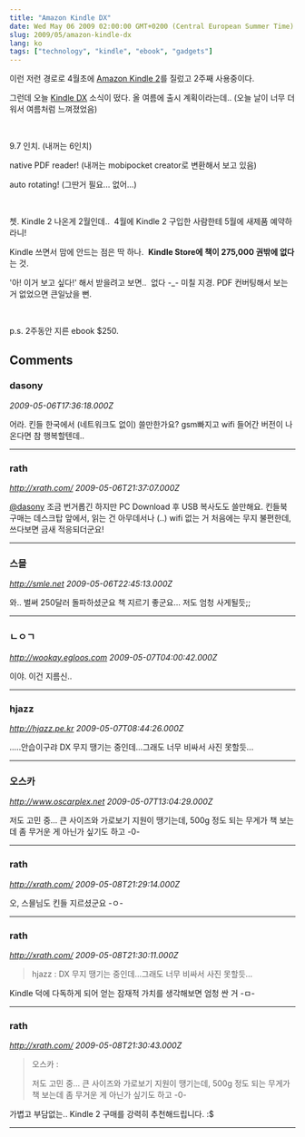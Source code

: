 ```yaml
---
title: "Amazon Kindle DX"
date: Wed May 06 2009 02:00:00 GMT+0200 (Central European Summer Time)
slug: 2009/05/amazon-kindle-dx
lang: ko
tags: ["technology", "kindle", "ebook", "gadgets"]
---
```


이런 저런 경로로 4월초에 [Amazon Kindle 2](http://www.amazon.com/Kindle-Amazons-Wireless-Reading-Generation/dp/B00154JDAI/)를 질렀고 2주째 사용중이다. 

그런데 오늘 [Kindle DX](http://www.amazon.com/Kindle-DX-Amazons-Wireless-Generation/dp/B0015TCML0/) 소식이 떴다. 올 여름에 출시 계획이라는데.. (오늘 날이 너무 더워서 여름처럼 느껴졌었음)

 

9.7 인치. (내꺼는 6인치)

native PDF reader! (내꺼는 mobipocket creator로 변환해서 보고 있음)

auto rotating! (그딴거 필요... 없어...)

 

쳇. Kindle 2 나온게 2월인데..  4월에 Kindle 2 구입한 사람한테 5월에 새제품 예약하라니!

Kindle 쓰면서 맘에 안드는 점은 딱 하나.  **Kindle Store에 책이 275,000 권밖에 없다**는 것.

'아! 이거 보고 싶다!' 해서 받을려고 보면..  없다 -_- 미칠 지경. PDF 컨버팅해서 보는 거 없었으면 큰일났을 뻔.

 

p.s. 2주동안 지른 ebook $250.

## Comments

### dasony
*2009-05-06T17:36:18.000Z*

어라. 킨들 한국에서 (네트워크도 없이) 쓸만한가요? gsm빠지고 wifi 들어간 버전이 나온다면 참 행복할텐데..

---

### rath
*http://xrath.com/*
*2009-05-06T21:37:07.000Z*

[@dasony](#comment-8538) 조금 번거롭긴 하지만 PC Download 후 USB 복사도도 쓸만해요. 킨들북 구매는 데스크탑 앞에서, 읽는 건 아무데서나 (..)
wifi 없는 거 처음에는 무지 불편한데, 쓰다보면 금새 적응되더군요!

---

### 스믈
*http://smle.net*
*2009-05-06T22:45:13.000Z*

와.. 벌써 250달러 돌파하셨군요
책 지르기 좋군요... 저도 엄청 사게될듯;;

---

### ㄴㅇㄱ
*http://wookay.egloos.com*
*2009-05-07T04:00:42.000Z*

이야. 이건 지름신..

---

### hjazz
*http://hjazz.pe.kr*
*2009-05-07T08:44:26.000Z*

.....안습이구랴
DX 무지 땡기는 중인데...그래도 너무 비싸서 사진 못할듯...

---

### 오스카
*http://www.oscarplex.net*
*2009-05-07T13:04:29.000Z*

저도 고민 중... 큰 사이즈와 가로보기 지원이 땡기는데, 500g 정도 되는 무게가 책 보는데 좀 무거운 게 아닌가 싶기도 하고 -0-

---

### rath
*http://xrath.com/*
*2009-05-08T21:29:14.000Z*

오, 스믈님도 킨들 지르셨군요 -ㅇ-

---

### rath
*http://xrath.com/*
*2009-05-08T21:30:11.000Z*

> hjazz :
> DX 무지 땡기는 중인데…그래도 너무 비싸서 사진 못할듯…

Kindle 덕에 다독하게 되어 얻는 잠재적 가치를 생각해보면 엄청 싼 거 -ㅁ-

---

### rath
*http://xrath.com/*
*2009-05-08T21:30:43.000Z*


> 오스카 :
>
> 저도 고민 중… 큰 사이즈와 가로보기 지원이 땡기는데, 500g 정도 되는 무게가 책 보는데 좀 무거운 게 아닌가 싶기도 하고 -0-

가볍고 부담없는.. Kindle 2 구매를 강력히 추천해드립니다. :$

---
